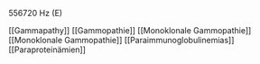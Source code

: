 556720 Hz (E)

[[Gammapathy]]
[[Gammopathie]]
[[Monoklonale Gammopathie]]
[[Monoklonale Gammopathie]]
[[Paraimmunoglobulinemias]]
[[Paraproteinämien]]